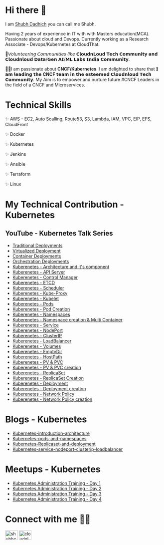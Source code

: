 # Hi there 👋

I am <a href="https://www.linkedin.com/in/shubhcloud/" target="blank">Shubh Dadhich</a> you can call me Shubh.

Having 2 years of experience in IT with with Masters education(MCA). Passionate about cloud and Devops. Currently working as a Research Associate - Devops/Kubernetes at CloudThat.

🎯𝘝𝘰𝘭𝘶𝘯𝘵𝘦𝘦𝘳𝘪𝘯𝘨 𝘊𝘰𝘮𝘮𝘶𝘯𝘪𝘵𝘪𝘦𝘴 𝘭𝘪𝘬𝘦 𝗖𝗹𝗼𝘂𝗱𝗻𝗟𝗼𝘂𝗱 𝗧𝗲𝗰𝗵 𝗖𝗼𝗺𝗺𝘂𝗻𝗶𝘁𝘆 𝗮𝗻𝗱 𝗖𝗹𝗼𝘂𝗱𝗻𝗹𝗼𝘂𝗱 𝗗𝗮𝘁𝗮/𝗚𝗲𝗻 𝗔𝗜/𝗠𝗟 𝗟𝗮𝗯𝘀 𝗜𝗻𝗱𝗶𝗮 𝗖𝗼𝗺𝗺𝘂𝗻𝗶𝘁𝘆.

👩‍💻I am passionate about **CNCF/Kubernetes**. I am delighted to share that 𝗜 𝗮𝗺 𝗹𝗲𝗮𝗱𝗶𝗻𝗴 𝘁𝗵𝗲 **CNCF** 𝘁𝗲𝗮𝗺 𝗶𝗻 𝘁𝗵𝗲 𝗲𝘀𝘁𝗲𝗲𝗺𝗲𝗱 𝗖𝗹𝗼𝘂𝗱𝗻𝗹𝗼𝘂𝗱 𝗧𝗲𝗰𝗵 𝗖𝗼𝗺𝗺𝘂𝗻𝗶𝘁𝘆. My Aim is to empower and nurture future #CNCF Leaders in the field of a CNCF and Microservices.

# Technical Skills
✨ AWS - EC2, Auto Scalling, Route53, S3, Lambda, IAM, VPC, EIP, EFS, CloudFront

✨ Docker

✨ Kubernetes

✨ Jenkins

✨ Ansible

✨ Terraform

✨ Linux

# My Technical Contribution - Kubernetes

## YouTube - Kubernetes Talk Series

- <a href= "https://youtu.be/mniezV8NlZI" target="blank"> Traditional Deployments</a>
- <a href= "https://youtu.be/AhENrIOaqhY" target="blank"> Virtualized Deployment</a>
- <a href= "https://youtu.be/P7G3qJZr6BM" target="blank"> Container Deployments</a>
- <a href= "https://youtu.be/Mg9pflnb96o" target="blank"> Orchestration Deployments</a>
- <a href= "https://youtu.be/Pc-dzfelUV8" target="blank"> Kuberenetes - Architecture and it's component</a>
- <a href= "https://youtu.be/tqMI_ftBeVk" target="blank"> Kuberenetes - API Server</a>
- <a href= "https://youtu.be/zxRxVS-Rooo" target="blank"> Kuberenetes - Control Manager</a>
- <a href= "https://youtu.be/KIWzdSxXk6M" target="blank"> Kuberenetes - ETCD</a>
- <a href= "https://youtu.be/ZyTgTlK0GLA" target="blank"> Kuberenetes - Scheduler</a>
- <a href= "https://youtu.be/afN89O6l7wo" target="blank"> Kuberenetes - Kube-Proxy</a>
- <a href= "https://youtu.be/OSX8_EZcW1I" target="blank"> Kuberenetes - Kubelet</a>
- <a href= "https://youtu.be/7ePiPK9e8VM" target="blank"> Kuberenetes - Pods</a>
- <a href= "https://youtu.be/u2VCRlRe3Bs" target="blank"> Kuberenetes - Pod Creation</a>
- <a href= "https://youtu.be/20yFJS6-SgQ" target="blank"> Kuberenetes - Namespaces</a>
- <a href= "https://youtu.be/0Db3rJtU1_A" target="blank"> Kuberenetes - Namespace creation & Multi Container</a>
- <a href= "https://youtu.be/fnL0IiuUU3M" target="blank"> Kuberenetes - Service</a>
- <a href= "https://youtu.be/CorsdmPszL4" target="blank"> Kuberenetes - NodePort</a>
- <a href= "https://youtu.be/r8d3knPSsfc" target="blank"> Kuberenetes - ClusterIP</a>
- <a href= "https://youtu.be/15HDpuAWXI0" target="blank"> Kuberenetes - LoadBalancer</a>
- <a href= "https://youtu.be/7W2KOpDdWUQ" target="blank"> Kuberenetes - Volumes</a>
- <a href= "https://youtu.be/7n0ieVCP3_Y" target="blank"> Kuberenetes - EmptyDir</a>
- <a href= "https://youtu.be/rXFvRqoDpN4" target="blank"> Kuberenetes - HostPath</a>
- <a href= "https://youtu.be/-fpNr0vYbnc" target="blank"> Kuberenetes - PV & PVC</a>
- <a href= "https://youtu.be/LWaqljnPAkw" target="blank"> Kuberenetes - PV & PVC creation</a>
- <a href= "https://youtu.be/_jkqj8BG1B4" target="blank"> Kuberenetes - ReplicaSet</a>
- <a href= "https://youtu.be/eycG0XWv1r0" target="blank"> Kuberenetes - ReplicaSet Creation</a>
- <a href= "https://youtu.be/VLDKXTbpJnk" target="blank"> Kuberenetes - Deployment</a>
- <a href= "https://youtu.be/iNXDWSac6sE" target="blank"> Kuberenetes - Deployment creation</a>
- <a href= "https://youtu.be/x83Xr98tnwA" target="blank"> Kuberenetes - Network Policy</a>
- <a href= "https://youtu.be/yzWug9xhgd4" target="blank"> Kuberenetes - Network Policy creation</a>

# Blogs - Kubernetes

- <a href= "https://blog.cloudnloud.com/kubernetes-introduction-architecture">Kubernetes-introduction-architecture</a>
- <a href= "https://blog.cloudnloud.com/kubernetes-pods-and-namespaces">Kubernetes-pods-and-namespaces</a>
- <a href= "https://blog.cloudnloud.com/kubernetes-replicaset-and-deployment">Kubernetes-Replicaset-and-deployment</a>
- <a href= "https://blog.cloudnloud.com/kubernetes-service-nodeport-clusterip-loadbalancer">Kubernetes-service-nodeport-clusterip-loadbalancer</a>

# Meetups - Kubernetes

- <a href= "https://youtu.be/P85h2-bTR1Q">Kubernetes Administration Training - Day 1</a>
- <a href= "https://youtu.be/rMfNO983XI4">Kubernetes Administration Training - Day 2</a>
- <a href= "https://youtu.be/Dmii7CkFTsA">Kubernetes Administration Training - Day 3</a>
- <a href= "https://youtu.be/qC8k1zO8_Uk">Kubernetes Administration Training - Day 4</a>

# Connect with me 🤝🏻
<p align="left">
<a href="https://www.linkedin.com/in/shubhcloud/" target="blank"><img align="center" src="https://raw.githubusercontent.com/rahuldkjain/github-profile-readme-generator/master/src/images/icons/Social/linked-in-alt.svg" alt="shubhcloud" height="30" width="40" /></a>
<a href="https://www.youtube.com/playlist?list=PLh_VNk4-EHTO1219rJzV1J9deFRyAsERn" target="blank"><img align="center" src="https://raw.githubusercontent.com/rahuldkjain/github-profile-readme-generator/master/src/images/icons/Social/youtube.svg" alt="cloudnloud" height="30" width="40" /></a>
</p>

<!--
**sdshubhcom/sdshubhcom** is a ✨ _special_ ✨ repository because its `README.md` (this file) appears on your GitHub profile.

Here are some ideas to get you started:

- 🔭 I’m currently working on ...
- 🌱 I’m currently learning ...
- 👯 I’m looking to collaborate on ...
- 🤔 I’m looking for help with ...
- 💬 Ask me about ...
- 📫 How to reach me: ...
- 😄 Pronouns: ...
- ⚡ Fun fact: ...
-->
